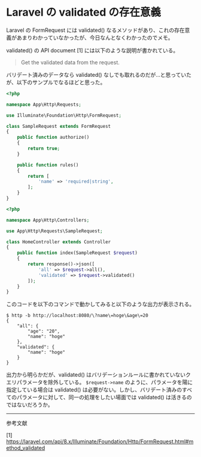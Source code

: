 # Laravel の validated の存在意義
Laravel の FormRequest には validated() なるメソッドがあり、これの存在意義があまりわかっていなかったが、今日なんとなくわかったのでメモ。

validated() の API document [1] には以下のような説明が書かれている。
> Get the validated data from the request.

バリデート済みのデータなら validated() なしでも取れるのだが…と思っていたが、以下のサンプルでなるほどと思った。

```php
<?php

namespace App\Http\Requests;

use Illuminate\Foundation\Http\FormRequest;

class SampleRequest extends FormRequest
{
    public function authorize()
    {
        return true;
    }

    public function rules()
    {
        return [
            'name' => 'required|string',
        ];
    }
}
```

```php
<?php

namespace App\Http\Controllers;

use App\Http\Requests\SampleRequest;

class HomeController extends Controller
{
    public function index(SampleRequest $request)
    {
        return response()->json([
            'all' => $request->all(),
            'validated' => $request->validated()
        ]);
    }
}
```

このコードを以下のコマンドで動かしてみると以下のような出力が表示される。

```
$ http -b http://localhost:8080/\?name\=hoge\&age\=20
{
    "all": {
        "age": "20",
        "name": "hoge"
    },
    "validated": {
        "name": "hoge"
    }
}
```

出力から明らかだが、validated() はバリデーションルールに書かれていないクエリパラメータを除外している。
`$request->name` のように、パラメータを陽に指定している場合は validated() は必要がない。しかし、バリデート済みのすべてのパラメータに対して、同一の処理をしたい場面では validated() は活きるのではないだろうか。

---
参考文献

[1] https://laravel.com/api/8.x/Illuminate/Foundation/Http/FormRequest.html#method_validated
